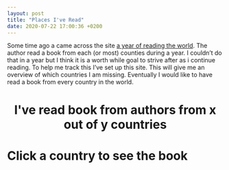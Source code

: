 ```yaml
---
layout: post
title: "Places I've Read"
date: 2020-07-22 17:00:36 +0200
---
```


Some time ago a came across the site [a year of reading the world](https://ayearofreadingtheworld.com/thelist/). The author read a book from each (or most) counties during a year. I couldn’t do that in a year but I think it is a worth while goal to strive after as i continue reading. To help me track this I’ve set up this site. This will give me an overview of which countries I am missing. Eventually I would like to have read a book from every country in the world.

<head>
    <script src="https://d3js.org/d3.v4.min.js" charset="utf-8"></script>
</head>


<center>
    <h1 id="vizTitle">I've read book from authors from <span class="been">x</span> out of <span class="notBeen">y</span> countries</h1>
</center>

<center>
    <div class="svg-container" id='places-ive-read'></div>
</center>


<div id="bookTitleContainer"><h1>Click a <span class="fancy-text">country</span> to see the book</h1></div>
<div id="countryListContainer"></div>

<link rel="stylesheet" href="../../../../css/places-ive-read.css">
<script type='text/javascript'  src='../../../../js/places-ive-read/places-ive-read.js'></script>
